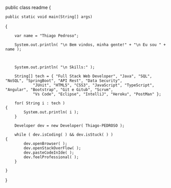 public class readme
{

	public static void main(String[] args) 
 {

		var name = "Thiago Pedroso";

		System.out.println( "\n Bem vindos, minha gente!" + "\n Eu sou " + name );
		
		
		
		System.out.println( "\n Skills:" );

		String[] tech = { "Full Stack Web Developer", "Java", "SQL", "NoSQL", "SpringBoot", "API Rest", "Data Security",
				"JUnit", "HTML5", "CSS3", "JavaScript", "TypeScript", "Angular", "Bootstrap", "Git e Gitub", "Scrum",
				"Vs Code", "Eclipse", "IntelliJ", "Heroku", "PostMan" };

		for( String i : tech ) 
    {
			System.out.println( i );
		}

		Developer dev = new Developer( Thiago-PEDROSO );

		while ( dev.isCoding( ) && dev.isStuck( ) ) 
    {
			dev.openBrowser( );
			dev.openStackOverFlow( );
			dev.pasteCodeInIde( );
			dev.feelProfessional( );
		}

	} 

}
